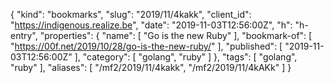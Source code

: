 {
  "kind": "bookmarks",
  "slug": "2019/11/4kakk",
  "client_id": "https://indigenous.realize.be",
  "date": "2019-11-03T12:56:00Z",
  "h": "h-entry",
  "properties": {
    "name": [
      "Go is the new Ruby"
    ],
    "bookmark-of": [
      "https://00f.net/2019/10/28/go-is-the-new-ruby/"
    ],
    "published": [
      "2019-11-03T12:56:00Z"
    ],
    "category": [
      "golang",
      "ruby"
    ]
  },
  "tags": [
    "golang",
    "ruby"
  ],
  "aliases": [
    "/mf2/2019/11/4kakk",
    "/mf2/2019/11/4kAKk"
  ]
}
